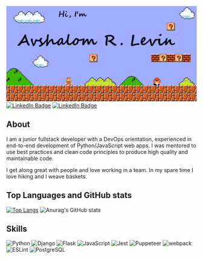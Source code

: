 [![Avshi's GitHub Banner](./assets/welcomebanner.png)]()
[![LinkedIn Badge](https://img.shields.io/badge/LinkedIn-Profile-informational?style=flat&logo=linkedin&logoColor=white&color=0D76A8)](https://www.linkedin.com/in/avshalom-richter-levin-a5791471) [![LinkedIn Badge](https://img.shields.io/badge/StackOverflow-Profile-informational?style=flat&logo=stackoverflow&logoColor=white&color=FF9900)](https://stackoverflow.com/users/16142591/avshalomrl?tab=profile)

## About

I am a junior fullstack developer with a DevOps orientation, experienced in end-to-end development of Python/JavaScript web apps.
I was mentored to use best practices and clean code principles to produce high quality and maintainable code.

I get along great with people and love working in a team.
In my spare time I love hiking and I weave baskets.

## Top Languages and GitHub stats

[![Top Langs](https://github-readme-stats.vercel.app/api/top-langs/?username=avshrlev&layout=compact&theme=dark)](https://github.com/avshrlev/github-readme-stats) ![Anurag's GitHub stats](https://github-readme-stats.vercel.app/api?username=avshrlev&theme=dark&hide=contribs,stars,issues,contribs)

## Skills

![Python](https://img.shields.io/badge/Code-Python-informational?style=flat&logo=python&logoColor=white&color=4AB197) ![Django](https://img.shields.io/badge/Code-Django-informational?style=flat&logo=django&logoColor=white&color=4AB197) ![Flask](https://img.shields.io/badge/Code-Flask-informational?style=flat&logo=flask&logoColor=white&color=4AB197) ![JavaScript](https://img.shields.io/badge/Code-JavaScript-informational?style=flat&logo=javascript&logoColor=white&color=4AB197) ![Jest](https://img.shields.io/badge/Code-Jest-informational?style=flat&logo=jest&logoColor=white&color=4AB197) ![Puppeteer](https://img.shields.io/badge/Code-Puppeteer-informational?style=flat&logo=puppeteer&logoColor=white&color=4AB197) ![webpack](https://img.shields.io/badge/Code-webpack-informational?style=flat&logo=webpack&logoColor=white&color=4AB197) ![ESLint](https://img.shields.io/badge/Code-ESLint-informational?style=flat&logo=eslint&logoColor=white&color=4AB197) ![PostgreSQL](https://img.shields.io/badge/DB-PostgreSQL-informational?style=flat&logo=postgresql&logoColor=white&color=4AB197)

<!--
**AvshRLev/avshrlev** is a ✨ _special_ ✨ repository because its `README.md` (this file) appears on your GitHub profile.

Here are some ideas to get you started:

- 🔭 I’m currently working on ...
- 🌱 I’m currently learning ...
- 👯 I’m looking to collaborate on ...
- 🤔 I’m looking for help with ...
- 💬 Ask me about ...
- 📫 How to reach me: ...
- 😄 Pronouns: ...
- ⚡ Fun fact: ...
-->
